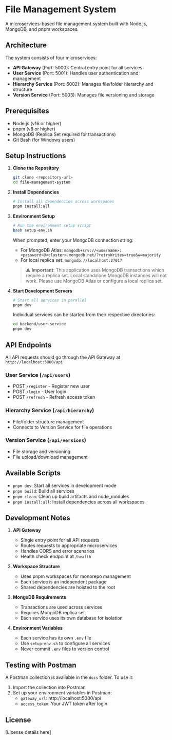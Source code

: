 # File Management System

A microservices-based file management system built with Node.js, MongoDB, and pnpm workspaces.

## Architecture

The system consists of four microservices:
- **API Gateway** (Port: 5000): Central entry point for all services
- **User Service** (Port: 5001): Handles user authentication and management
- **Hierarchy Service** (Port: 5002): Manages file/folder hierarchy and structure
- **Version Service** (Port: 5003): Manages file versioning and storage

## Prerequisites

- Node.js (v16 or higher)
- pnpm (v8 or higher)
- MongoDB (Replica Set required for transactions)
- Git Bash (for Windows users)

## Setup Instructions

1. **Clone the Repository**
   ```bash
   git clone <repository-url>
   cd file-management-system
   ```

2. **Install Dependencies**
   ```bash
   # Install all dependencies across workspaces
   pnpm install:all
   ```

3. **Environment Setup**
   ```bash
   # Run the environment setup script
   bash setup-env.sh
   ```
   When prompted, enter your MongoDB connection string:
   - For MongoDB Atlas: `mongodb+srv://<username>:<password>@<cluster>.mongodb.net/?retryWrites=true&w=majority`
   - For local replica set: `mongodb://localhost:27017`

   > ⚠️ **Important**: This application uses MongoDB transactions which require a replica set.
   > Local standalone MongoDB instances will not work. Please use MongoDB Atlas or configure a local replica set.

4. **Start Development Servers**
   ```bash
   # Start all services in parallel
   pnpm dev
   ```

   Individual services can be started from their respective directories:
   ```bash
   cd backend/user-service
   pnpm dev
   ```

## API Endpoints

All API requests should go through the API Gateway at `http://localhost:5000/api`

### User Service (`/api/users`)
- POST `/register` - Register new user
- POST `/login` - User login
- POST `/refresh` - Refresh access token

### Hierarchy Service (`/api/hierarchy`)
- File/folder structure management
- Connects to Version Service for file operations

### Version Service (`/api/versions`)
- File storage and versioning
- File upload/download management

## Available Scripts

- `pnpm dev`: Start all services in development mode
- `pnpm build`: Build all services
- `pnpm clean`: Clean up build artifacts and node_modules
- `pnpm install:all`: Install dependencies across all workspaces

## Development Notes

1. **API Gateway**
   - Single entry point for all API requests
   - Routes requests to appropriate microservices
   - Handles CORS and error scenarios
   - Health check endpoint at `/health`

2. **Workspace Structure**
   - Uses pnpm workspaces for monorepo management
   - Each service is an independent package
   - Shared dependencies are hoisted to the root

3. **MongoDB Requirements**
   - Transactions are used across services
   - Requires MongoDB replica set
   - Each service uses its own database for isolation

4. **Environment Variables**
   - Each service has its own `.env` file
   - Use `setup-env.sh` to configure all services
   - Never commit `.env` files to version control

## Testing with Postman

A Postman collection is available in the `docs` folder. To use it:
1. Import the collection into Postman
2. Set up your environment variables in Postman:
   - `gateway_url`: http://localhost:5000/api
   - `access_token`: Your JWT token after login

## License

[License details here]